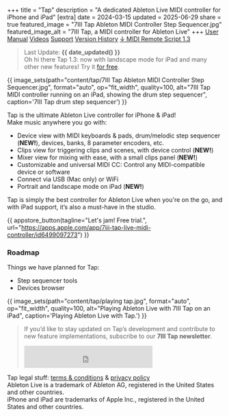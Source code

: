 +++
title = "Tap"
description = "A dedicated Ableton Live MIDI controller for iPhone and iPad"
[extra]
date = 2024-03-15
updated = 2025-06-29
share = true
featured_image = "7III Tap Ableton MIDI Controller Step Sequencer.jpg"
featured_image_alt = "7III Tap, a MIDI controller for Ableton Live"
+++
<a href="/tap/manual" class="btn" id="yellowButton">User Manual</a> <a href="/tap/videos" class="btn" id="yellowButton">Videos</a> <a href="/tap/support" class="btn" id="yellowButton">Support</a> <a href="/tap/history" class="btn" id="yellowButton">Version History</a> <a href="https://project7iii.com/tap/Tap.zip" class="btn" id="yellowButton">↓ MIDI Remote Script 1.3</a> 

>Last Update: **{{ date_updated() }}**  
>Oh hi there Tap 1.3: now with landscape mode for iPad and many other new features! 
>Try it [for free](https://apps.apple.com/app/7iii-tap-live-midi-controller/id6499097273).

{{ image_sets(path="content/tap/7III Tap Ableton MIDI Controller Step Sequencer.jpg", format="auto", op="fit_width", quality=100, alt="7III Tap MIDI controller running on an iPad, showing the drum step sequencer", caption='7III Tap drum step sequencer') }}


Tap is the ultimate Ableton Live controller for iPhone & iPad!  
Make music anywhere you go with:

- Device view with MIDI keyboards & pads, drum/melodic step sequencer (**NEW!**), devices, banks, 8 parameter encoders, etc.
- Clips view for triggering clips and scenes, with device control (**NEW!**)
- Mixer view for mixing with ease, with a small clips panel (**NEW!**)
- Customizable and universal MIDI CC: Control any MIDI-compatible device or software
- Connect via USB (Mac only) or WiFi
- Portrait and landscape mode on iPad (**NEW!**)

Tap is simply the best controller for Ableton Live when you're on the go, and with iPad support, it’s also a must-have in the studio.

{{ appstore_button(tagline="Let's jam! Free trial.", url="https://apps.apple.com/app/7iii-tap-live-midi-controller/id6499097273") }}


### Roadmap  
Things we have planned for Tap:
- Step sequencer tools
- Devices browser

{{ image_sets(path="content/tap/playing tap.jpg", format="auto", op="fit_width", quality=100, alt="Playing Ableton Live with 7III Tap on an iPad", caption='Playing Ableton Live with Tap.') }}

>If you’d like to stay updated on Tap’s development and contribute to new feature implementations, subscribe to our **7III Tap newsletter**.
><iframe src="https://embeds.beehiiv.com/ca2f2e50-b638-498a-a4b4-8e1b29f0cc5e?slim=true" data-test-id="beehiiv-embed" height="52" frameborder="0" scrolling="no" style="margin: 0; border-radius: 0px !important; background-color: transparent;"></iframe>

<div class="footnote-definition"><p>Tap legal stuff: <a href="/tap/terms-and-conditions">terms & conditions</a> & <a href="/tap/privacy-policy">privacy policy</a><br>Ableton Live is a trademark of Ableton AG, registered in the United States and other countries.
<br>iPhone and iPad are trademarks of Apple Inc., registered in the United States and other countries.</p></div>